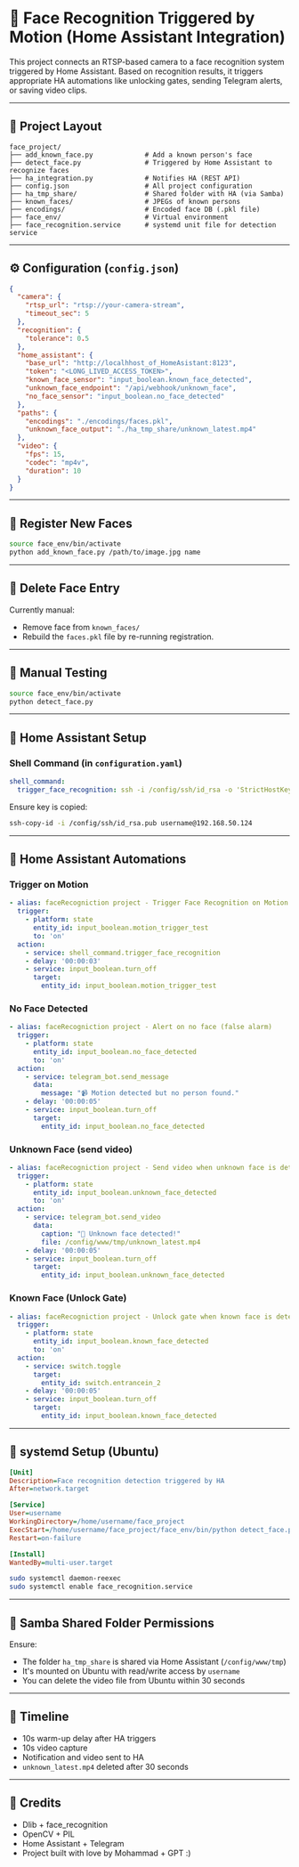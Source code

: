 # 🧠 Face Recognition Triggered by Motion (Home Assistant Integration)

This project connects an RTSP-based camera to a face recognition system triggered by Home Assistant. Based on recognition results, it triggers appropriate HA automations like unlocking gates, sending Telegram alerts, or saving video clips.

---

## 📆 Project Layout

```
face_project/
├── add_known_face.py             # Add a known person's face
├── detect_face.py                # Triggered by Home Assistant to recognize faces
├── ha_integration.py             # Notifies HA (REST API)
├── config.json                   # All project configuration
├── ha_tmp_share/                 # Shared folder with HA (via Samba)
├── known_faces/                  # JPEGs of known persons
├── encodings/                    # Encoded face DB (.pkl file)
├── face_env/                     # Virtual environment
├── face_recognition.service      # systemd unit file for detection service
```

---

## ⚙️ Configuration (`config.json`)

```json
{
  "camera": {
    "rtsp_url": "rtsp://your-camera-stream",
    "timeout_sec": 5
  },
  "recognition": {
    "tolerance": 0.5
  },
  "home_assistant": {
    "base_url": "http://localhhost_of_HomeAsistant:8123",
    "token": "<LONG_LIVED_ACCESS_TOKEN>",
    "known_face_sensor": "input_boolean.known_face_detected",
    "unknown_face_endpoint": "/api/webhook/unknown_face",
    "no_face_sensor": "input_boolean.no_face_detected"
  },
  "paths": {
    "encodings": "./encodings/faces.pkl",
    "unknown_face_output": "./ha_tmp_share/unknown_latest.mp4"
  },
  "video": {
    "fps": 15,
    "codec": "mp4v",
    "duration": 10
  }
}
```

---

## 👤 Register New Faces

```bash
source face_env/bin/activate
python add_known_face.py /path/to/image.jpg name
```

---

## 🚮 Delete Face Entry

Currently manual:

* Remove face from `known_faces/`
* Rebuild the `faces.pkl` file by re-running registration.

---

## 🔄 Manual Testing

```bash
source face_env/bin/activate
python detect_face.py
```

---

## 🚀 Home Assistant Setup

### Shell Command (in `configuration.yaml`)

```yaml
shell_command:
  trigger_face_recognition: ssh -i /config/ssh/id_rsa -o 'StrictHostKeyChecking=no' username@192.168.50.124 'sudo /bin/systemctl start face_recognition.service'
```

Ensure key is copied:

```bash
ssh-copy-id -i /config/ssh/id_rsa.pub username@192.168.50.124
```

---

## 🧠 Home Assistant Automations

### Trigger on Motion

```yaml
- alias: faceRecogniction project - Trigger Face Recognition on Motion
  trigger:
    - platform: state
      entity_id: input_boolean.motion_trigger_test
      to: 'on'
  action:
    - service: shell_command.trigger_face_recognition
    - delay: '00:00:03'
    - service: input_boolean.turn_off
      target:
        entity_id: input_boolean.motion_trigger_test
```

### No Face Detected

```yaml
- alias: faceRecogniction project - Alert on no face (false alarm)
  trigger:
    - platform: state
      entity_id: input_boolean.no_face_detected
      to: 'on'
  action:
    - service: telegram_bot.send_message
      data:
        message: "📹 Motion detected but no person found."
    - delay: '00:00:05'
    - service: input_boolean.turn_off
      target:
        entity_id: input_boolean.no_face_detected
```

### Unknown Face (send video)

```yaml
- alias: faceRecogniction project - Send video when unknown face is detected
  trigger:
    - platform: state
      entity_id: input_boolean.unknown_face_detected
      to: 'on'
  action:
    - service: telegram_bot.send_video
      data:
        caption: "🚨 Unknown face detected!"
        file: /config/www/tmp/unknown_latest.mp4
    - delay: '00:00:05'
    - service: input_boolean.turn_off
      target:
        entity_id: input_boolean.unknown_face_detected
```

### Known Face (Unlock Gate)

```yaml
- alias: faceRecogniction project - Unlock gate when known face is detected
  trigger:
    - platform: state
      entity_id: input_boolean.known_face_detected
      to: 'on'
  action:
    - service: switch.toggle
      target:
        entity_id: switch.entrancein_2
    - delay: '00:00:05'
    - service: input_boolean.turn_off
      target:
        entity_id: input_boolean.known_face_detected
```

---

## 🚧 systemd Setup (Ubuntu)

```ini
[Unit]
Description=Face recognition detection triggered by HA
After=network.target

[Service]
User=username
WorkingDirectory=/home/username/face_project
ExecStart=/home/username/face_project/face_env/bin/python detect_face.py
Restart=on-failure

[Install]
WantedBy=multi-user.target
```

```bash
sudo systemctl daemon-reexec
sudo systemctl enable face_recognition.service
```

---

## 🚧 Samba Shared Folder Permissions

Ensure:

* The folder `ha_tmp_share` is shared via Home Assistant (`/config/www/tmp`)
* It's mounted on Ubuntu with read/write access by `username`
* You can delete the video file from Ubuntu within 30 seconds

---

## 📅 Timeline

* 10s warm-up delay after HA triggers
* 10s video capture
* Notification and video sent to HA
* `unknown_latest.mp4` deleted after 30 seconds

---

## 🤝 Credits

* Dlib + face\_recognition
* OpenCV + PIL
* Home Assistant + Telegram
* Project built with love by Mohammad + GPT :)
